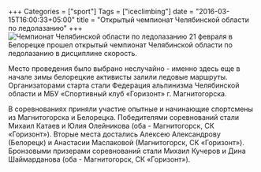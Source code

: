+++
Categories = ["sport"]
Tags = ["iceclimbing"]
date = "2016-03-15T16:00:33+05:00"
title = "Открытый чемпионат Челябинской области по ледолазанию"
+++
![Чемпионат Челябинской области по ледолазанию](/images/2016-02/iceclimbing.jpg)
21 февраля в Белорецке прошел открытый чемпионат Челябинской области по ледолазанию в дисциплине скорость.
<!--more-->

Место проведения было выбрано неслучайно - именно здесь еще в начале зимы белорецкие активисты залили ледовые маршруты.
Организаторами старта стали Федерация альпинизма Челябинской области и МБУ «Спортивный клуб «Горизонт» г. Магнитогорска.

В соревнованиях приняли участие опытные и начинающие спортсмены из Магнитогорска и Белорецка.
Победителями соревнований стали Михаил Катаев и Юлия Олейникова (оба - Магнитогорск, СК &laquo;Горизонт&raquo;).
Вторые места достались Алексею Александрову (Белорецк) и Анастасии Маслаковой (Магнитогорск, СК &laquo;Горизонт&raquo;).
Бронзовыми призерами соревнований стали Михаил Кучеров и Дина Шаймарданова (оба - Магнитогорск, СК &laquo;Горизонт&raquo;).
